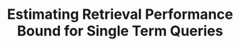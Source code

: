 ---
title: "Estimating Retrieval Performance Bound for Single Term Queries"
collection: publications
paperurl: 'http://peilin-yang.github.io/files/pub/ictir2016_short.pdf'
talk: 'http://peilin-yang.github.io/files/slides/ICTIR2016_Boundary.pdf'
pubtag: 'model'
citation: '<strong>Peilin Yang</strong> and Hui Fang. <strong><i>Estimating Retrieval Performance Bound for Single Term Queries</i></strong>. In Proceedings of the 2016 ACM International Conference on the Theory of Information Retrieval (ICTIR&#39;2016). ACM, New York, NY, USA, 237-240.'
bibtex: '<pre>@inproceedings{Yang:2016:ERP:2970398.2970428,<br>
 author = {Yang, Peilin and Fang, Hui},<br>
 title = {Estimating Retrieval Performance Bound for Single Term Queries},<br>
 booktitle = {Proceedings of the 2016 ACM International Conference on the Theory of Information Retrieval},<br>
 series = {ICTIR &#39;16},<br>
 year = {2016},<br>
 isbn = {978-1-4503-4497-5},<br>
 location = {Newark, Delaware, USA},<br>
 pages = {237--240},<br>
 numpages = {4},<br>
 url = {http://doi.acm.org/10.1145/2970398.2970428},<br>
 doi = {10.1145/2970398.2970428},<br>
 acmid = {2970428},<br>
 publisher = {ACM},<br>
 address = {New York, NY, USA},<br>
 keywords = {learning to rank, performance upper bound, single term query},<br>
} <br>
</pre>'
---